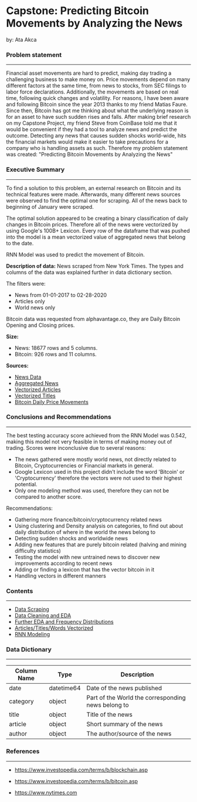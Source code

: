 # Capstone: Predicting Bitcoin Movements by Analyzing the News

by: Ata Akca



### Problem statement

---

Financial asset movements are hard to predict, making day trading a challenging business to make money on. Price movements depend on many different factors at the same time, from news to stocks, from SEC filings to labor force declarations. Additionally, the movements are based on real time, following quick changes and volatility. For reasons, I have been aware and following Bitcoin since the year 2013 thanks to my friend Matias Faure. Since then, Bitcoin has got me thinking about what the underlying reason is for an asset to have such sudden rises and falls. After making brief research on my Capstone Project, my friend Steve from CoinBase told me that it would be convenient if they had a tool to analyze news and predict the outcome. Detecting any news that causes sudden shocks world-wide, hits the financial markets would make it easier to take precautions for a company who is handling assets as such. Therefore my problem statement was created: "Predicting Bitcoin Movements by Analyzing the News"

### Executive Summary

---


To find a solution to this problem, an external research on Bitcoin and its technical features were made. Afterwards, many different news sources were observed to find the optimal one for scraping. All of the news back to beginning of January were scraped.

The optimal solution appeared to be creating a binary classification of daily changes in Bitcoin prices. Therefore all of the news were vectorized by using Google's 100B+ Lexicon. Every row of the dataframe that was pushed into the model is a mean vectorized value of aggregated news that belong to the date.

RNN Model was used to predict the movement of Bitcoin.

**Description of data:** News scraped from New York Times. The types and columns of the data was explained further in data dictionary section. 

The filters were:
- News from 01-01-2017 to 02-28-2020
- Articles only
- World news only

Bitcoin data was requested from alphavantage.co, they are Daily Bitcoin Opening and Closing prices.

**Size:** 
- News: 18677 rows and 5 columns.
- Bitcoin: 926 rows and 11 columns.

**Sources:**
- [News Data](./Datasets/backup_data.csv)
- [Aggregated News](./Datasets/aggregated_news.csv)
- [Vectorized Articles](./Datasets/vectorized_articles.csv)
- [Vectorized Titles](./Datasets/vectorized_titles.csv)
- [Bitcoin Daily Price Movements](./Datasets/currency_daily_BTC_USD.csv)

### Conclusions and Recommendations

---

The best testing accuracy score achieved from the RNN Model was 0.542, making this model not very feasible in terms of making money out of trading. Scores were inconclusive due to several reasons:
- The news gathered were mostly world news, not directly related to Bitcoin, Cryptocurrencies or Financial markets in general.
- Google Lexicon used in this project didn't include the word 'Bitcoin' or 'Cryptocurrency' therefore the vectors were not used to their highest potential.
- Only one modeling method was used, therefore they can not be compared to another score.

Recommendations:
- Gathering more finance/bitcoin/cryptocurrency related news
- Using clustering and Density analysis on categories, to find out about daily distribution of where in the world the news belong to
- Detecting sudden shocks and worldwide news
- Adding new features that are purely bitcoin related (halving and mining difficulty statistics)
- Testing the model with new untrained news to discover new improvements according to recent news
- Adding or finding a lexicon that has the vector bitcoin in it
- Handling vectors in different manners


### Contents

---

- [Data Scraping](./Code/1_data_scraping.ipynb)
- [Data Cleaning and EDA](./Code/2_data_cleaning_and_eda.ipynb)
- [Further EDA and Frequency Distributions](./Code/3_further_eda_tokenization_frequency_distributions.ipynb)
- [Articles/Titles/Words Vectorized](./Code/4_Word2Vec_Model.ipynb)
- [RNN Modeling](./Code/5_RNN_Model.ipynb)



### Data Dictionary

---

|Column Name|Type|Description|
|---|---|---|
|date|datetime64|Date of the news published|
|category|object|Part of the World the corresponding news belong to|
|title|object|Title of the news|
|article|object|Short summary of the news|
|author|object|The author/source of the news|


### References

---


- https://www.investopedia.com/terms/b/blockchain.asp

- https://www.investopedia.com/terms/b/bitcoin.asp

- https://www.nytimes.com
